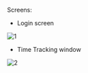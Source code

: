 Screens:

- Login screen

![1](https://user-images.githubusercontent.com/77387138/143566210-2e46dbea-7a71-463f-9ecc-481974150621.JPG)

- Time Tracking window

![2](https://user-images.githubusercontent.com/77387138/143566302-06debaf7-3afe-47fa-a038-2036b95d2286.JPG)
